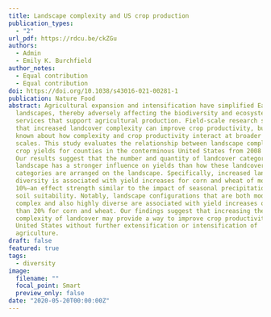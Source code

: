 ```yaml
---
title: Landscape complexity and US crop production
publication_types:
  - "2"
url_pdf: https://rdcu.be/ckZGu
authors:
  - Admin
  - Emily K. Burchfield
author_notes:
  - Equal contribution
  - Equal contribution
doi: https://doi.org/10.1038/s43016-021-00281-1
publication: Nature Food
abstract: Agricultural expansion and intensification have simplified Earth’s
  landscapes, thereby adversely affecting the biodiversity and ecosystem
  services that support agricultural production. Field-scale research suggests
  that increased landcover complexity can improve crop productivity, but less is
  known about how complexity and crop productivity interact at broader landscape
  scales. This study evaluates the relationship between landscape complexity and
  crop yields for counties in the conterminous United States from 2008 to 2018.
  Our results suggest that the number and quantity of landcover categories on a
  landscape has a stronger influence on yields than how these landcover
  categories are arranged on the landscape. Specifically, increased landcover
  diversity is associated with yield increases for corn and wheat of more than
  10%—an effect strength similar to the impact of seasonal precipitation and
  soil suitability. Notably, landscape configurations that are both moderately
  complex and also highly diverse are associated with yield increases of more
  than 20% for corn and wheat. Our findings suggest that increasing the
  complexity of landcover may provide a way to improve crop productivity in the
  United States without further extensification or intensification of
  agriculture.
draft: false
featured: true
tags:
  - diversity
image:
  filename: ""
  focal_point: Smart
  preview_only: false
date: "2020-05-20T00:00:00Z"
---
```

